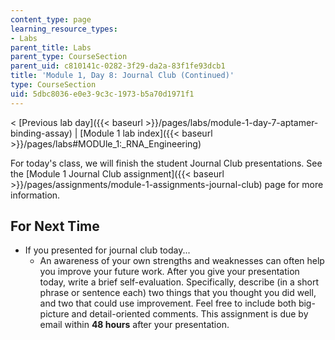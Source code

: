 ```yaml
---
content_type: page
learning_resource_types:
- Labs
parent_title: Labs
parent_type: CourseSection
parent_uid: c810141c-0282-3f29-da2a-83f1fe93dcb1
title: 'Module 1, Day 8: Journal Club (Continued)'
type: CourseSection
uid: 5dbc8036-e0e3-9c3c-1973-b5a70d1971f1
---
```


\< [Previous lab day]({{< baseurl >}}/pages/labs/module-1-day-7-aptamer-binding-assay) | [Module 1 lab index]({{< baseurl >}}/pages/labs#MODUle_1:_RNA_Engineering)

For today's class, we will finish the student Journal Club presentations. See the [Module 1 Journal Club assignment]({{< baseurl >}}/pages/assignments/module-1-assignments-journal-club) page for more information.

For Next Time
-------------

*   If you presented for journal club today...
    *   An awareness of your own strengths and weaknesses can often help you improve your future work. After you give your presentation today, write a brief self-evaluation. Specifically, describe (in a short phrase or sentence each) two things that you thought you did well, and two that could use improvement. Feel free to include both big-picture and detail-oriented comments. This assignment is due by email within **48 hours** after your presentation.